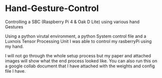 # Hand-Gesture-Control
Controlling a SBC (Raspberry Pi 4 &amp; Oak D Lite) using various hand Gestures 

Using a python virutal environment, a python System control file and a Luxnois Tensor Processing Unit I was able to control my rasberryPi using my hand. 

I will not go through the whole setup process but my paper and attached images will show what the end process looked like. You can also run this on a google collab document that I have attached with the weights and config file I have. 
